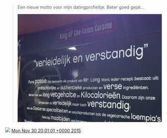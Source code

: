 > Een nieuw motto voor mijn datingprofieltje\. Beter goed gejat\.\.\. 
> 
> ![](../../media/671418675304513537-CVFbukyWoAAYzOZ.jpg)

<img src="../../media/tweet.ico" width="12" /> [Mon Nov 30 20:01:01 +0000 2015](https://twitter.com/DromerDenker/status/671418675304513537)